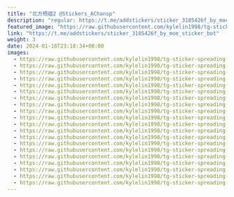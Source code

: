 ```yaml
---
title: "北方栖姬2 @Stickers_AChansp"
description: "regular: https://t.me/addstickers/sticker_3185426f_by_moe_sticker_bot"
featured_image: "https://raw.githubusercontent.com/kylelin1998/tg-sticker-spreading-worldwide-images/main/img/3a48e684-c449-4583-9374-acd38d1ab26f.jpg"
link: "https://t.me/addstickers/sticker_3185426f_by_moe_sticker_bot"
weight: 3
date: 2024-01-16T23:18:34+08:00
images:
  - https://raw.githubusercontent.com/kylelin1998/tg-sticker-spreading-worldwide-images/main/img/3a48e684-c449-4583-9374-acd38d1ab26f.jpg
  - https://raw.githubusercontent.com/kylelin1998/tg-sticker-spreading-worldwide-images/main/img/9d8e7673-a7b0-4cdc-adf9-c974977a0d68.jpg
  - https://raw.githubusercontent.com/kylelin1998/tg-sticker-spreading-worldwide-images/main/img/cfe21b06-c95e-4668-b001-ee8a6d0dd1c6.jpg
  - https://raw.githubusercontent.com/kylelin1998/tg-sticker-spreading-worldwide-images/main/img/350bfa6f-7aae-4178-852b-072d27623153.jpg
  - https://raw.githubusercontent.com/kylelin1998/tg-sticker-spreading-worldwide-images/main/img/25bfad99-8b96-4c69-b719-6da9316448bf.jpg
  - https://raw.githubusercontent.com/kylelin1998/tg-sticker-spreading-worldwide-images/main/img/d13756d2-a6a7-4a60-8552-fb6cff86579d.jpg
  - https://raw.githubusercontent.com/kylelin1998/tg-sticker-spreading-worldwide-images/main/img/11f35cdd-5d68-4d28-93ce-f8169e2a6861.jpg
  - https://raw.githubusercontent.com/kylelin1998/tg-sticker-spreading-worldwide-images/main/img/440bc2c5-1bb3-4ea0-a463-1ad7fdeab194.jpg
  - https://raw.githubusercontent.com/kylelin1998/tg-sticker-spreading-worldwide-images/main/img/2ded5113-46b8-48c9-b77d-1c6a72786bc1.jpg
  - https://raw.githubusercontent.com/kylelin1998/tg-sticker-spreading-worldwide-images/main/img/b631a1fc-7ff4-4f56-ad14-69a3768e26cb.jpg
  - https://raw.githubusercontent.com/kylelin1998/tg-sticker-spreading-worldwide-images/main/img/f0edef9f-6d33-4240-be99-b6b98f5663e6.jpg
  - https://raw.githubusercontent.com/kylelin1998/tg-sticker-spreading-worldwide-images/main/img/54457ca6-3206-4e42-aa6e-de79729e2e90.jpg
  - https://raw.githubusercontent.com/kylelin1998/tg-sticker-spreading-worldwide-images/main/img/7ae9b747-1439-489d-89c4-a73cbef842e9.jpg
  - https://raw.githubusercontent.com/kylelin1998/tg-sticker-spreading-worldwide-images/main/img/5296b42d-53a3-407c-bc60-d7d2914d424c.jpg
  - https://raw.githubusercontent.com/kylelin1998/tg-sticker-spreading-worldwide-images/main/img/dfe8db2a-870a-45b8-9a8f-45419a52d952.jpg
  - https://raw.githubusercontent.com/kylelin1998/tg-sticker-spreading-worldwide-images/main/img/eaf238c5-9156-42de-b381-26e673456533.jpg
  - https://raw.githubusercontent.com/kylelin1998/tg-sticker-spreading-worldwide-images/main/img/effded89-6a94-4816-8292-9fd702043a1f.jpg
  - https://raw.githubusercontent.com/kylelin1998/tg-sticker-spreading-worldwide-images/main/img/57a1b5be-6d95-43be-9621-6626f56d0694.jpg
  - https://raw.githubusercontent.com/kylelin1998/tg-sticker-spreading-worldwide-images/main/img/aa931965-3cf0-423e-b635-f2b744b38968.jpg
  - https://raw.githubusercontent.com/kylelin1998/tg-sticker-spreading-worldwide-images/main/img/9daa29be-dea1-42ad-8f98-427ea076aa6e.jpg
---
```

